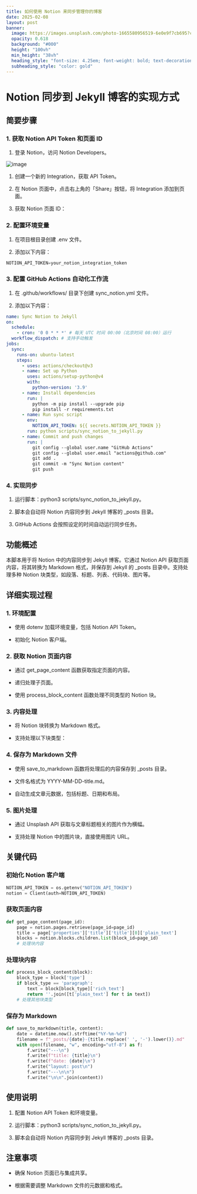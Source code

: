 ```yaml
---
title: 如何使用 Notion 来同步管理你的博客
date: 2025-02-08
layout: post
banner:
  image: https://images.unsplash.com/photo-1665580956519-6e0e9f7cb695?crop=entropy&cs=tinysrgb&fit=max&fm=jpg&ixid=M3w2OTIwMzJ8MHwxfHJhbmRvbXx8fHx8fHx8fDE3MzkwMzE2MTd8&ixlib=rb-4.0.3&q=80&w=1080
  opacity: 0.618
  background: "#000"
  height: "100vh"
  min_height: "38vh"
  heading_style: "font-size: 4.25em; font-weight: bold; text-decoration: underline"
  subheading_style: "color: gold"
---
```


# Notion 同步到 Jekyll 博客的实现方式

## 简要步骤

### 1. 获取 Notion API Token 和页面 ID

1. 登录 Notion，访问 Notion Developers。

![image](https://prod-files-secure.s3.us-west-2.amazonaws.com/a7a0cc5a-89b9-4cda-8686-1fba0ca52f40/d19c1afe-dea5-4312-9333-786b0ba83054/image.png?X-Amz-Algorithm=AWS4-HMAC-SHA256&X-Amz-Content-Sha256=UNSIGNED-PAYLOAD&X-Amz-Credential=ASIAZI2LB466QWWU4QOE%2F20250208%2Fus-west-2%2Fs3%2Faws4_request&X-Amz-Date=20250208T162016Z&X-Amz-Expires=3600&X-Amz-Security-Token=IQoJb3JpZ2luX2VjEHQaCXVzLXdlc3QtMiJHMEUCIQCNCCrFXo%2FYCYDmDk%2FSALmLoLFrVTTUYgkxMFGxR82zWwIgYhaq05TWCiEkgUOxkf7AyW5AIP3YRLqwagGeNMCEKLgqiAQIjf%2F%2F%2F%2F%2F%2F%2F%2F%2F%2FARAAGgw2Mzc0MjMxODM4MDUiDKMhfO5AEs4jANQm3yrcA0qPTJWL%2FOJhYtQP464xfQ5dNC7Zt%2B8iZqly%2BVXmMWiFCTytiKG%2BQRUD3UJNb%2FlpjU2GJOTwCmJh3RgIqzJjySGpYQ0IrK%2BobyOYfjZM4A97bYdmBQ33aJ19rpkafX9nAlg36utR5GrZmqQqthMfeja73WHDK33qYM6cB1ebpzWbHxmDqsqWT7IT65VK%2BPIGnQp5ITOEK24LUzlWFZdjXScrWqOQSFW9iVwLtc89BvtK00dXvQleVgH5IubOz91fuC1S7bHxjd5f%2F4LMpGBWODtKSZ52pBg01fMTeeo1AJyJYKJ%2BX5cniQGBsHOSzkVoHFaHfH3S6MnZx1Qwj3pcXllhBhcuu5goPfvR8xqig5O4V8RpCnzkqcm%2F%2Bg8barh%2FCN%2Fm6ksPf8BnYDoLofwMeOdKErGQ63J1AoRK%2BjF5eziqWCSJjdOw6DiEvDdImYz1fjBFYULRcemeUW0iQ%2BwZ%2F5zDglr7rWcEqjQV5N3DgVpadMariMwargkfbtX%2BUTyApsfGMjC%2BPbnjulFSeR11XHBBna9b0MJxL8jNKxRH9Nbzy%2Fn0jpY3ynaby6WTbrJIb%2BBynHLvczRriqTTDHynJrE3ufALXq51fBpcxoy70D%2FYkC0nNA%2BRpFPOu2IkMMOGnb0GOqUBMH0ps1YiNCKEmKXU3x%2BfLi2J7leUHEm9ZXYTz9MeW5PkP75Lx%2BSbG5zMsDAlMfo6oWTipV1MTSuWDiCSXSxMuxocLq4oU43GVhe5BN2yX2gmClicbNa1mxrjy5vJMuBtbjjSMyiIruFVTX%2FJ9T6TPdSN5BrGdCrgD8JWgx1UtuKLkHaAvujqE9BtZFPl1h%2FuCvO7sz80eQB2gW1VzYgR4lDORPsW&X-Amz-Signature=27e2e4a3eb22bb8d580a9156d8b29eb10cfc9eb2f7c5dc1f0fcd5c5010e4898e&X-Amz-SignedHeaders=host&x-id=GetObject)

1. 创建一个新的 Integration，获取 API Token。

1. 在 Notion 页面中，点击右上角的「Share」按钮，将 Integration 添加到页面。

1. 获取 Notion 页面 ID：


### 2. 配置环境变量

1. 在项目根目录创建 .env 文件。

1. 添加以下内容：

```javascript
NOTION_API_TOKEN=your_notion_integration_token
```

### 3. 配置 GitHub Actions 自动化工作流

1. 在 .github/workflows/ 目录下创建 sync_notion.yml 文件。

1. 添加以下内容：

```yaml
name: Sync Notion to Jekyll
on:
  schedule:
    - cron: '0 0 * * *' # 每天 UTC 时间 00:00（北京时间 08:00）运行
  workflow_dispatch: # 支持手动触发
jobs:
  sync:
    runs-on: ubuntu-latest
    steps:
      - uses: actions/checkout@v3
      - name: Set up Python
        uses: actions/setup-python@v4
        with:
          python-version: '3.9'
      - name: Install dependencies
        run: |
          python -m pip install --upgrade pip
          pip install -r requirements.txt
      - name: Run sync script
        env:
          NOTION_API_TOKEN: ${{ secrets.NOTION_API_TOKEN }}
        run: python scripts/sync_notion_to_jekyll.py
      - name: Commit and push changes
        run: |
          git config --global user.name "GitHub Actions"
          git config --global user.email "actions@github.com"
          git add .
          git commit -m "Sync Notion content"
          git push
```

### 4. 实现同步

1. 运行脚本：python3 scripts/sync_notion_to_jekyll.py。

1. 脚本会自动将 Notion 内容同步到 Jekyll 博客的 _posts 目录。

1. GitHub Actions 会按照设定的时间自动运行同步任务。

## 功能概述

本脚本用于将 Notion 中的内容同步到 Jekyll 博客。它通过 Notion API 获取页面内容，将其转换为 Markdown 格式，并保存到 Jekyll 的 _posts 目录中。支持处理多种 Notion 块类型，如段落、标题、列表、代码块、图片等。

## 详细实现过程

### 1. 环境配置

- 使用 dotenv 加载环境变量，包括 Notion API Token。

- 初始化 Notion 客户端。

### 2. 获取 Notion 页面内容

- 通过 get_page_content 函数获取指定页面的内容。

- 递归处理子页面。

- 使用 process_block_content 函数处理不同类型的 Notion 块。

### 3. 内容处理

- 将 Notion 块转换为 Markdown 格式。

- 支持处理以下块类型：


### 4. 保存为 Markdown 文件

- 使用 save_to_markdown 函数将处理后的内容保存到 _posts 目录。

- 文件名格式为 YYYY-MM-DD-title.md。

- 自动生成文章元数据，包括标题、日期和布局。

### 5. 图片处理

- 通过 Unsplash API 获取与文章标题相关的图片作为横幅。

- 支持处理 Notion 中的图片块，直接使用图片 URL。

## 关键代码

### 初始化 Notion 客户端

```python
NOTION_API_TOKEN = os.getenv("NOTION_API_TOKEN")
notion = Client(auth=NOTION_API_TOKEN)
```

### 获取页面内容

```python
def get_page_content(page_id):
    page = notion.pages.retrieve(page_id=page_id)
    title = page['properties']['title']['title'][0]['plain_text']
    blocks = notion.blocks.children.list(block_id=page_id)
    # 处理块内容
```

### 处理块内容

```python
def process_block_content(block):
    block_type = block['type']
    if block_type == 'paragraph':
        text = block[block_type]['rich_text']
        return ''.join([t['plain_text'] for t in text])
    # 处理其他块类型
```

### 保存为 Markdown

```python
def save_to_markdown(title, content):
    date = datetime.now().strftime("%Y-%m-%d")
    filename = f"_posts/{date}-{title.replace(' ', '-').lower()}.md"
    with open(filename, "w", encoding="utf-8") as f:
        f.write("---\n")
        f.write(f"title: {title}\n")
        f.write(f"date: {date}\n")
        f.write("layout: post\n")
        f.write("---\n\n")
        f.write("\n\n".join(content))
```

## 使用说明

1. 配置 Notion API Token 和环境变量。

1. 运行脚本：python3 scripts/sync_notion_to_jekyll.py。

1. 脚本会自动将 Notion 内容同步到 Jekyll 博客的 _posts 目录。

## 注意事项

- 确保 Notion 页面已与集成共享。

- 根据需要调整 Markdown 文件的元数据和格式。